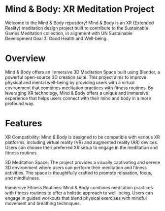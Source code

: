 # Mind & Body: XR Meditation Project
Welcome to the Mind & Body repository! 
Mind & Body is an XR (Extended Reality) meditation design project built to contribute to the Sustainable Games Meditation collection, in alignment with UN Sustainable Development Goal 3: Good Health and Well-being.

# Overview
Mind & Body offers an immersive 3D Meditation Space built using Blender, a powerful open-source 3D creation suite. 
This project aims to improve physical and mental well-being by providing users with a virtual environment that combines meditation practices with fitness routines. 
By leveraging XR technology, Mind & Body offers a unique and immersive experience that helps users connect with their mind and body in a more profound way.

# Features
XR Compatibility: Mind & Body is designed to be compatible with various XR platforms, including virtual reality (VR) and augmented reality (AR) devices. 
Users can choose their preferred XR setup to engage in the meditation and fitness routines.

3D Meditation Space: The project provides a visually captivating and serene 3D environment where users can perform their meditation and fitness activities. 
The space is thoughtfully crafted to promote relaxation, focus, and mindfulness.

Immersive Fitness Routines: Mind & Body combines meditation practices with fitness routines to offer a holistic approach to well-being. 
Users can engage in guided workouts that blend physical exercises with mindful movement and breathing techniques.
